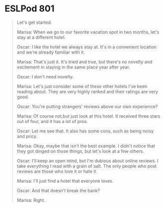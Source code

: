 # ESLPod 801

>Let's get started.
>
>Marisa: When we go to our favorite vacation spot in two months, let's stay at a different hotel.
>
>Oscar: I like the hotel we always stay at. It's in a convenient location and we're already familiar with it.
>
>Marisa: That's just it. It's tried and true, but there's no novelty and excitement in staying in the same place year after year.
>
>Oscar: I don't need novelty.
>
>Marisa: Let's just consider some of these other hotels I've been reading about. They are very highly ranked and their ratings are very good.
>
>Oscar: You're putting strangers' reviews above our own experience?
>
>Marisa: Of course not,but just look at this hotel. It received three stars out of four, and it has a lot of pros.
>
>Oscar: Let me see that. It also has some cons, such as being noisy and pricy.
>
>Marisa: Okay, maybe that isn't the best example. I didn't notice that they got dinged on those things, but let's look at a few others.
>
>Oscar: I'll keep an open mind, but I'm dubious about online reviews. I take everything I read with a grain of salt. The only people who post reviews are those who love it or hate it.
>
>Marisa: I'll just find a hotel that everyone loves.
>
>Oscar: And that doesn't break the bank?
>
>Marisa: Right.